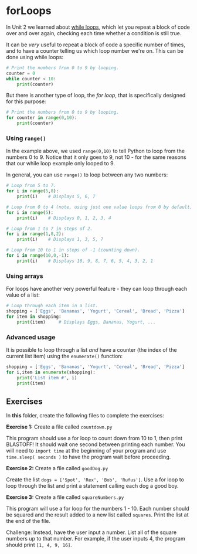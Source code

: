 # forLoops

In Unit 2 we learned about [while loops](https://github.com/NorthcoteHS/10MCOD/tree/master/modules/u2_codingFundamentals/review#while-loops), which let you repeat a block of code over and over again, checking each time whether a condition is still true.

It can be *very* useful to repeat a block of code a specific number of times, and to have a counter telling us which loop number we're on. This can be done using while loops:

```python
# Print the numbers from 0 to 9 by looping.
counter = 0
while counter < 10:
    print(counter)
```

But there is another type of loop, the *for loop*, that is specifically designed for this purpose:

```python
# Print the numbers from 0 to 9 by looping.
for counter in range(0,10):
    print(counter)
```

### Using `range()`

In the example above, we used `range(0,10)` to tell Python to loop from the numbers 0 to 9. Notice that it only goes to 9, not 10 - for the same reasons that our while loop example only looped to 9.

In general, you can use `range()` to loop between any two numbers:

```python
# Loop from 5 to 7.
for i in range(5,8):
    print(i)    # Displays 5, 6, 7

# Loop from 0 to 4 (note, using just one value loops from 0 by default).
for i in range(5):
    print(i)    # Displays 0, 1, 2, 3, 4

# Loop from 1 to 7 in steps of 2.
for i in range(1,8,2):
    print(i)    # Displays 1, 3, 5, 7

# Loop from 10 to 1 in steps of -1 (counting down).
for i in range(10,0,-1):
    print(i)    # Displays 10, 9, 8, 7, 6, 5, 4, 3, 2, 1
```

### Using arrays

For loops have another very powerful feature - they can loop through each value of a list:

```python
# Loop through each item in a list.
shopping = ['Eggs', 'Bananas', 'Yogurt', 'Cereal', 'Bread', 'Pizza']
for item in shopping:
    print(item)     # Displays Eggs, Bananas, Yogurt, ...
```

### Advanced usage

It is possible to loop through a list *and* have a counter (the index of the current list item) using the `enumerate()` function:

```python
shopping = ['Eggs', 'Bananas', 'Yogurt', 'Cereal', 'Bread', 'Pizza']
for i,item in enumerate(shopping):
    print('List item #', i)
    print(item)
```

## Exercises

In **this** folder, create the following files to complete the exercises:

**Exercise 1:** Create a file called `countdown.py`

This program should use a for loop to count down from 10 to 1, then print BLASTOFF! It should wait one second between printing each number. You will need to `import time` at the beginning of your program and use `time.sleep( seconds )` to have the program wait before proceeding.

**Exercise 2:** Create a file called `goodDog.py`

Create the list `dogs = ['Spot', 'Rex', 'Bob', 'Rufus']`. Use a for loop to loop through the list and print a statement calling each dog a good boy.

**Exercise 3:** Create a file called `squareNumbers.py`

This program will use a for loop for the numbers 1 - 10. Each number should be squared and the result added to a new list called `squares`. Print the list at the end of the file.

Challenge: Instead, have the user input a number. List all of the square numbers up to that number. For example, if the user inputs 4, the program should print `[1, 4, 9, 16]`.